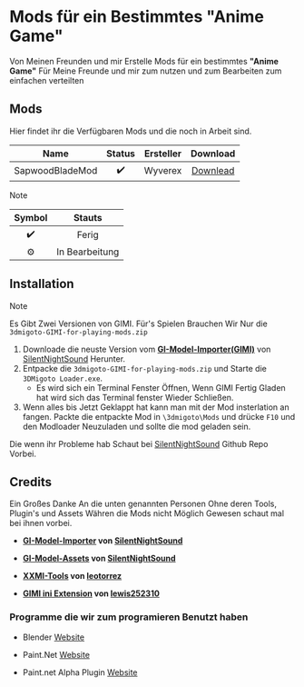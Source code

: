 # Mods für ein Bestimmtes "Anime Game"

<!-- Beschreibung -->

Von Meinen Freunden und mir Erstelle Mods für ein bestimmtes **"Anime Game"**
Für Meine Freunde und mir zum nutzen und zum Bearbeiten zum einfachen verteilten  

<!----------------------------------------------------------------------------------------------------------------------------------------------------------------->

## Mods

<!--Mods die wir gemacht haben -->

Hier findet ihr die Verfügbaren Mods und die noch in Arbeit sind.

| Name | Status|Ersteller|Download|
|:--------------:|:------------------:|:------:|:------:|
|SapwoodBladeMod| :heavy_check_mark: |Wyverex|[Downlead](https://gamebanana.com/mods/563442)|

> [!Note]
>
>|**Symbol**|**Stauts**|
>|:----:|:----:|
>|:heavy_check_mark:|Ferig|  
>|:gear:|In Bearbeitung|

<!----------------------------------------------------------------------------------------------------------------------------------------------------------------->

## Installation

  > [!NOTE]
  > Es Gibt Zwei Versionen von GIMI.
  > Für's Spielen Brauchen Wir Nur die `3dmigoto-GIMI-for-playing-mods.zip`

  1. Downloade die neuste Version vom [**GI-Model-Importer\(GIMI\)**](https://github.com/SilentNightSound/GI-Model-Importer/releases) von [SilentNightSound](https://github.com/SilentNightSound/) Herunter.
  1. Entpacke die `3dmigoto-GIMI-for-playing-mods.zip` und Starte die `3DMigoto Loader.exe`.
        - Es wird sich ein Terminal Fenster Öffnen, Wenn GIMI Fertig Gladen hat wird sich das Terminal fenster Wieder Schließen.
  1. Wenn alles bis Jetzt Geklappt hat kann man mit der Mod insterlation an fangen. Packte die entpackte Mod in `\3dmigoto\Mods` und drücke `F10` und den Modloader Neuzuladen und sollte die mod geladen sein.
  
Die wenn ihr Probleme hab Schaut bei [SilentNightSound](https://github.com/SilentNightSound/GI-Model-Importer/blob/main/README.md) Github Repo Vorbei.

## Credits

Ein Großes Danke An die unten genannten Personen Ohne deren Tools, Plugin's und Assets Währen die Mods nicht Möglich Gewesen
schaut mal bei ihnen vorbei.

- **[GI-Model-Importer](https://github.com/SilentNightSound/GI-Model-Importer) von [SilentNightSound](https://github.com/SilentNightSound/)**

- **[GI-Model-Assets](https://github.com/SilentNightSound/GI-Model-Importer-Assets) von [SilentNightSound](https://github.com/SilentNightSound/)**

- **[XXMI-Tools](https://github.com/leotorrez/XXMITools) von [leotorrez](https://github.com/leotorrez/)**

- **[GIMI ini Extension](https://github.com/lewis252310/GIMI_ini_Extension) von [lewis252310](https://github.com/lewis252310/)**

### Programme die wir zum programieren Benutzt haben

- Blender [Website](https://www.blender.org/)

- Paint.Net [Website](https://getpaint.net/)

- Paint.net Alpha Plugin [Website](https://shorturl.at/ncd8O)
<!--https://forums.getpaint.net/topic/131310-quick-alpha-toolkit-v11-updated-19-nov-2024/#comment-638059-->
